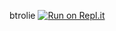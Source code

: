 btrolie 
[![Run on Repl.it](https://repl.it/badge/github/ahmad19981/music-btrolie-vv0)](https://repl.it/github/ahmad19981/music-btrolie-vv0)